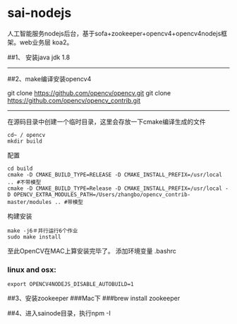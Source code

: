 # sai-nodejs

人工智能服务nodejs后台，基于sofa+zookeeper+opencv4+opencv4nodejs框架。web业务层 koa2。

##1、 安装java jdk 1.8
***
##2、make编译安装opencv4

git clone https://github.com/opencv/opencv.git
git clone https://github.com/opencv/opencv_contrib.git

***
在源码目录中创建一个临时目录，这里会存放一下cmake编译生成的文件
```
cd~ / opencv
mkdir build
```
配置
```
cd build
cmake -D CMAKE_BUILD_TYPE=RELEASE -D CMAKE_INSTALL_PREFIX=/usr/local .. #不带模型
cmake -D CMAKE_BUILD_TYPE=Release -D CMAKE_INSTALL_PREFIX=/usr/local -D OPENCV_EXTRA_MODULES_PATH=/Users/zhangbo/opencv_contrib-master/modules .. #带模型

```
构建安装
```
make -j6＃并行运行6个作业
sudo make install
```
至此OpenCV在MAC上算安装完毕了。
添加环境变量 .bashrc
### linux and osx:
```
export OPENCV4NODEJS_DISABLE_AUTOBUILD=1

```
##3、安装zookeeper
###Mac下
###brew install zookeeper

##4、进入sainode目录，执行npm -I